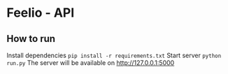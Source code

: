 # Feelio - API

## How to run
Install dependencies
```pip install -r requirements.txt```
Start server
```python run.py```
The server will be available on http://127.0.0.1:5000
